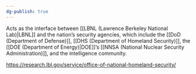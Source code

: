 ```yaml
---
dg-publish: true
---
```

Acts as the interface between [[LBNL (Lawrence Berkeley National Lab)|LBNL]] and the nation’s security agencies, which include the [[DoD (Department of Defense)]], [[DHS (Department of Homeland Security)]], the [[DOE (Department of Energy)|DOE]]’s [[NNSA (National Nuclear Security Administration)]], and the intelligence community.

https://research.lbl.gov/service/office-of-national-homeland-security/